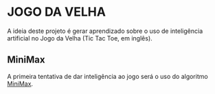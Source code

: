 # JOGO DA VELHA

A ideia deste projeto é gerar aprendizado sobre o uso de inteligência artificial no Jogo da Velha (Tic Tac Toe, em inglês).

## MiniMax

A primeira tentativa de dar inteligência ao jogo será o uso do algoritmo [MiniMax](https://pt.wikipedia.org/wiki/Minimax).